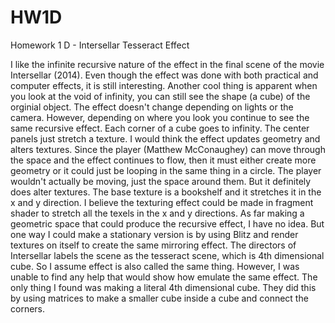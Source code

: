 # HW1D
Homework 1 D - Intersellar Tesseract Effect

I like the infinite recursive nature of the effect in the final scene of the movie Intersellar (2014). Even though the effect was done with both practical and computer effects, it is still interesting. Another cool thing is apparent when you look at the void of infinity, you can still see the shape (a cube) of the orginial object. 
The effect doesn't change depending on lights or the camera. However, depending on where you look you continue to see the same recursive effect. Each corner of a cube goes to infinity. The center panels just stretch a texture. 
I would think the effect updates geometry and alters textures. Since the player (Matthew McConaughey) can move through the space and the effect continues to flow, then it must either create more geometry or it could just be looping in the same thing in a circle. The player wouldn't actually be moving, just the space around them. But it definitely does alter textures. The base texture is a bookshelf and it stretches it in the x and y direction.
I believe the texturing effect could be made in fragment shader to stretch all the texels in the x and y directions. As far making a geometric space that could produce the recursive effect, I have no idea. But one way I could make a stationary version is by using Blitz and render textures on itself to create the same mirroring effect.
The directors of Intersellar labels the scene as the tesseract scene, which is 4th dimensional cube. So I assume effect is also called the same thing. However, I was unable to find any help that would show how emulate the same effect. The only thing I found was making a literal 4th dimensional cube. They did this by using matrices to make a smaller cube inside a cube and connect the corners.
